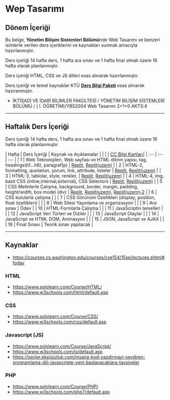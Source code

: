 # Wep Tasarımı
## Dönem İçeriği
Bu belge, **Yönetim Bilişim Sistemleri Bölümü**nde Web Tasarımı ve benzeri isimlerle verilen ders içeriklerini ve kaynakları sunmak amacıyla hazırlanmıştır. 

Ders içeriği 14 hafta ders, 1 hafta ara sınav ve 1 hafta final olmak üzere 16 hafta olarak planlanmıştır.

Ders içeriği HTML, CSS ve JS dilleri esas alınarak hazırlanmıştır.

Ders içeriği ve temel kaynaklar KTÜ [**Ders Bilgi Paketi**][bilgi-paketi] esas alınarak hazıranmıştır.
* İKTİSADİ VE İDARİ BİLİMLER FAKÜLTESİ / YÖNETİM BİLİŞİM SİSTEMLERİ BÖLÜMÜ / ( I. ÖĞRETİM)/YBS2004	Web Tasarımı	2+1+0	AKTS:4

---

## Haftalık Ders İçeriği
Ders içeriği 14 hafta ders, 1 hafta ara sınav ve 1 hafta final olmak üzere 16 hafta olarak planlanmıştır.

| Hafta | Ders İçeriği                                       | Kaynak ve Açıklamalar   |
| | | [CC Bilgi Kartları](https://github.com/mrtozn1923/365PostsIn365Days-Linkedin)|
| :-- | :--                                                  | :--    |
| 1     | Web Teknolojileri, Web sayfası ve HTML dilinin yapısı, tag, headings(h1...h6), paragraf(p)   | [Replit][repl01], [Replit(uzem)][repl01u] |
| 2     | HTML-2, formatting, quotation, yorum, link, attribute, listeler        | [Replit][repl01], [Replit(uzem)][repl01u] |
| 3     | HTML-3, tablolar, style, renkler,         | [Replit][repl02], [Replit(uzem)][repl02u] |
| 4     | HTML-4, img, basit CSS (inline,internal,external), CSS Selectors  | [Replit][repl03], [Replit(uzem)][repl03u]  |
| 5     | CSS Metinlerle Çalışma, background, border, margin, padding, height/width, box model (div)     | [Replit][repl04], [Replit(uzem)][repl04u], [Replit(uzem)-2][repl04u2]   |
| 6     | CSS kutularla çalışma         |  |
| 7     | CSS Görünüm Özellikleri (display, position, float özellikleri)   |   |
| 8     | Web Sitesi Yayınlama ve organizasyon |  |
| 9     | Ara sınav                                                     | Ödev  |
| 10    | HTML-Formlarla Çalışma   |  |
| 11    | JavaScriptin temelleri  | |
| 12    | JavaScript Veri Türleri ve Diziler     |   |
| 13    | JavaScript Olaylar |   |
| 14    | JavaScript ve HTML DOM, Animasyon   |   |
| 15    | JSON, JavaScript ve AJAX  |   |
| 16    | Final Sınavı                                                  | Teorik sınav yapılacak  |

---

## Kaynaklar
* https://courses.cs.washington.edu/courses/cse154/15sp/lectures.shtml#today 

### HTML
* https://www.sololearn.com/Course/HTML/
* https://www.w3schools.com/html/default.asp

### CSS
* https://www.sololearn.com/Course/CSS/
* https://www.w3schools.com/css/default.asp

### Javascript (JS)
* https://www.sololearn.com/Course/JavaScript/
* https://www.w3schools.com/js/default.asp
* https://seyler.eksisozluk.com/insana-kod-yazdirmayi-sevdiren-programlama-dili-javascripte-yeni-baslayacaklara-tavsiyeler

### PHP
* https://www.sololearn.com/Course/PHP/
* https://www.w3schools.com/php7/default.asp


[bilgi-paketi]: http://www.katalog.ktu.edu.tr/DersBilgiPaketi/course.aspx?pid=3678&lang=1&dbid=560821
[repl01]: https://replit.com/@ZaferYavuz2/22b-ybs-wt01
[repl01u]: https://replit.com/@ZaferYavuz2/22b-ybs-wt01u
[repl02]: https://replit.com/@ZaferYavuz2/22b-ybs-wt02
[repl02u]: https://replit.com/@ZaferYavuz2/22b-ybs-wt02u
[repl03]: https://replit.com/@ZaferYavuz2/22b-ybs-wt03
[repl03u]: https://replit.com/@ZaferYavuz2/22b-ybs-wt03u
[repl04]: https://replit.com/@ZaferYavuz2/22b-ybs-wt04
[repl04u]: https://replit.com/@ZaferYavuz2/22b-ybs-wt04u
[repl04u2]: https://replit.com/@ZaferYavuz2/22b-ybs-wt04u-1

